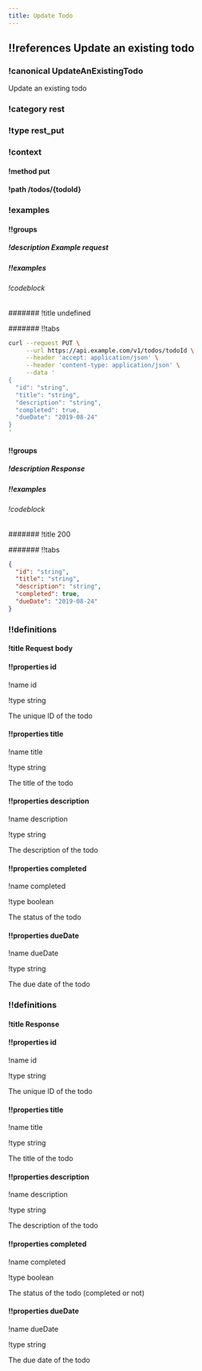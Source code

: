 ```yaml
---
title: Update Todo
---
```

## !!references Update an existing todo

### !canonical UpdateAnExistingTodo


Update an existing todo


### !category rest

### !type rest_put

### !context

#### !method put

#### !path /todos/{todoId}

### !examples

#### !!groups

##### !description Example request

##### !!examples

###### !codeblock

####### !title undefined

####### !!tabs

```bash !code curl
curl --request PUT \
     --url https://api.example.com/v1/todos/todoId \
     --header 'accept: application/json' \
     --header 'content-type: application/json' \
     --data '
{
  "id": "string",
  "title": "string",
  "description": "string",
  "completed": true,
  "dueDate": "2019-08-24"
}
'
```

#### !!groups

##### !description Response

##### !!examples

###### !codeblock

####### !title 200

####### !!tabs

```json !code json
{
  "id": "string",
  "title": "string",
  "description": "string",
  "completed": true,
  "dueDate": "2019-08-24"
}
```

### !!definitions

#### !title Request body

#### !!properties id

!name id

!type string

The unique ID of the todo

#### !!properties title

!name title

!type string

The title of the todo

#### !!properties description

!name description

!type string

The description of the todo

#### !!properties completed

!name completed

!type boolean

The status of the todo

#### !!properties dueDate

!name dueDate

!type string

The due date of the todo

### !!definitions

#### !title Response

#### !!properties id

!name id

!type string

The unique ID of the todo

#### !!properties title

!name title

!type string

The title of the todo

#### !!properties description

!name description

!type string

The description of the todo

#### !!properties completed

!name completed

!type boolean

The status of the todo (completed or not)

#### !!properties dueDate

!name dueDate

!type string

The due date of the todo
